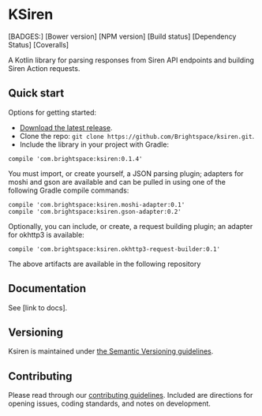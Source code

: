 # KSiren
[BADGES:]
[Bower version]
[NPM version]
[Build status]
[Dependency Status]
[Coveralls]

A Kotlin library for parsing responses from Siren API endpoints and building Siren Action requests.

## Quick start

Options for getting started:

* [Download the latest release](../../releases).
* Clone the repo: `git clone https://github.com/Brightspace/ksiren.git`.
* Include the library in your project with Gradle:
```
compile 'com.brightspace:ksiren:0.1.4'
```
You must import, or create yourself, a JSON parsing plugin; adapters for moshi and gson are available and can be pulled in using one of the following Gradle compile commands:
```
compile 'com.brightspace:ksiren.moshi-adapter:0.1'
compile 'com.brightspace:ksiren.gson-adapter:0.2'
```

Optionally, you can include, or create, a request building plugin; an adapter for okhttp3 is available:
```
compile 'com.brightspace:ksiren.okhttp3-request-builder:0.1'
```

The above artifacts are available in the following repository

## Documentation

See [link to docs].

## Versioning

Ksiren is maintained under [the Semantic Versioning guidelines](http://semver.org/).

## Contributing

Please read through our [contributing guidelines](CONTRIBUTING.md). Included are directions for opening issues, coding standards, and notes on development.
